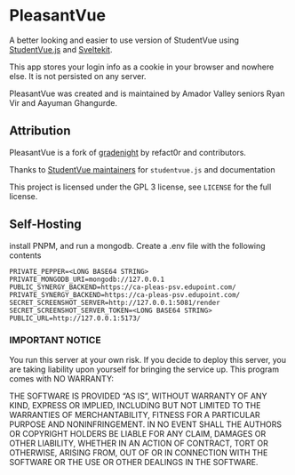 # PleasantVue

A better looking and easier to use version of StudentVue using [StudentVue.js](https://github.com/StudentVue/StudentVue.js) and [Sveltekit](https://kit.svelte.dev).

This app stores your login info as a cookie in your browser and nowhere else. It is not persisted on any server.

PleasantVue was created and is maintained by Amador Valley seniors Ryan Vir and Aayuman Ghangurde.

## Attribution
PleasantVue is a fork of [gradenight](https://github.com/refact0r/gradenight) by refact0r and contributors.

Thanks to [StudentVue maintainers](https://github.com/StudentVue) for `studentvue.js` and documentation

This project is licensed under the GPL 3 license, see `LICENSE` for the full license.

## Self-Hosting
install PNPM, and run a mongodb. Create a .env file with the following contents
```
PRIVATE_PEPPER=<LONG BASE64 STRING>
PRIVATE_MONGODB_URI=mongodb://127.0.0.1
PUBLIC_SYNERGY_BACKEND=https://ca-pleas-psv.edupoint.com/
PRIVATE_SYNERGY_BACKEND=https://ca-pleas-psv.edupoint.com/
SECRET_SCREENSHOT_SERVER=http://127.0.0.1:5081/render
SECRET_SCREENSHOT_SERVER_TOKEN=<LONG BASE64 STRING>
PUBLIC_URL=http://127.0.0.1:5173/
```
### IMPORTANT NOTICE
You run this server at your own risk. If you decide to deploy this server, you are taking liability upon yourself for bringing the service up. This program comes with NO WARRANTY:

THE SOFTWARE IS PROVIDED “AS IS”, WITHOUT WARRANTY OF ANY KIND, EXPRESS OR IMPLIED, INCLUDING BUT NOT LIMITED TO THE WARRANTIES OF MERCHANTABILITY, FITNESS FOR A PARTICULAR PURPOSE AND NONINFRINGEMENT. IN NO EVENT SHALL THE AUTHORS OR COPYRIGHT HOLDERS BE LIABLE FOR ANY CLAIM, DAMAGES OR OTHER LIABILITY, WHETHER IN AN ACTION OF CONTRACT, TORT OR OTHERWISE, ARISING FROM, OUT OF OR IN CONNECTION WITH THE SOFTWARE OR THE USE OR OTHER DEALINGS IN THE SOFTWARE.
